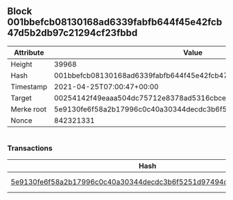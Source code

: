 ## Block 001bbefcb08130168ad6339fabfb644f45e42fcb47d5b2db97c21294cf23fbbd

Attribute | Value
--- | ---
Height | 39968
Hash | 001bbefcb08130168ad6339fabfb644f45e42fcb47d5b2db97c21294cf23fbbd
Timestamp | 2021-04-25T07:00:47+00:00
Target | 00254142f49eaaa504dc75712e8378ad5316cbcead634704b3734b6271167cc4
Merke root | 5e9130fe6f58a2b17996c0c40a30344decdc3b6f5251d97494db8224c9a2902a
Nonce | 842321331

```

```

### Transactions

Hash | Amount
--- | ---
[5e9130fe6f58a2b17996c0c40a30344decdc3b6f5251d97494db8224c9a2902a](5e9130fe6f58a2b17996c0c40a30344decdc3b6f5251d97494db8224c9a2902a.md) | 10.00000000 SKEPTI 
